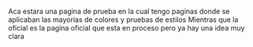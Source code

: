 Aca estara una pagina de prueba en la cual tengo paginas donde se aplicaban las mayorias de colores y pruebas de estilos Mientras que la oficial es la pagina oficial que esta en proceso pero ya hay una idea muy clara
